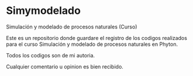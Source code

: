 # Simymodelado

Simulación y modelado de procesos naturales (Curso)

Este es un repositorio donde guardare el registro de los codigos realizados para el curso Simulación y modelado de procesos naturales en Phyton.

Todos los codigos son de mi autoria. 

Cualquier comentario u opinion es bien recibido.
